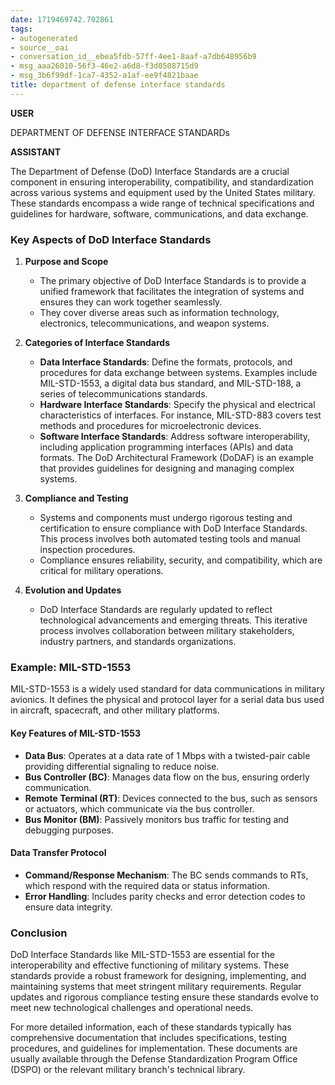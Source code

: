 ```yaml
---
date: 1719469742.702861
tags:
- autogenerated
- source__oai
- conversation_id__ebea5fdb-57ff-4ee1-8aaf-a7db648956b9
- msg_aaa26010-56f3-46e2-a6d8-f3d0508715d9
- msg_3b6f99df-1ca7-4352-a1af-ee9f4821baae
title: department of defense interface standards
---
```



**USER**

DEPARTMENT OF DEFENSE INTERFACE STANDARDs


**ASSISTANT**

The Department of Defense (DoD) Interface Standards are a crucial component in ensuring interoperability, compatibility, and standardization across various systems and equipment used by the United States military. These standards encompass a wide range of technical specifications and guidelines for hardware, software, communications, and data exchange.

### Key Aspects of DoD Interface Standards

1. **Purpose and Scope**
    - The primary objective of DoD Interface Standards is to provide a unified framework that facilitates the integration of systems and ensures they can work together seamlessly.
    - They cover diverse areas such as information technology, electronics, telecommunications, and weapon systems.

2. **Categories of Interface Standards**
    - **Data Interface Standards**: Define the formats, protocols, and procedures for data exchange between systems. Examples include MIL-STD-1553, a digital data bus standard, and MIL-STD-188, a series of telecommunications standards.
    - **Hardware Interface Standards**: Specify the physical and electrical characteristics of interfaces. For instance, MIL-STD-883 covers test methods and procedures for microelectronic devices.
    - **Software Interface Standards**: Address software interoperability, including application programming interfaces (APIs) and data formats. The DoD Architectural Framework (DoDAF) is an example that provides guidelines for designing and managing complex systems.

3. **Compliance and Testing**
    - Systems and components must undergo rigorous testing and certification to ensure compliance with DoD Interface Standards. This process involves both automated testing tools and manual inspection procedures.
    - Compliance ensures reliability, security, and compatibility, which are critical for military operations.

4. **Evolution and Updates**
    - DoD Interface Standards are regularly updated to reflect technological advancements and emerging threats. This iterative process involves collaboration between military stakeholders, industry partners, and standards organizations.

### Example: MIL-STD-1553

MIL-STD-1553 is a widely used standard for data communications in military avionics. It defines the physical and protocol layer for a serial data bus used in aircraft, spacecraft, and other military platforms.

#### Key Features of MIL-STD-1553

- **Data Bus**: Operates at a data rate of 1 Mbps with a twisted-pair cable providing differential signaling to reduce noise.
- **Bus Controller (BC)**: Manages data flow on the bus, ensuring orderly communication.
- **Remote Terminal (RT)**: Devices connected to the bus, such as sensors or actuators, which communicate via the bus controller.
- **Bus Monitor (BM)**: Passively monitors bus traffic for testing and debugging purposes.

#### Data Transfer Protocol

- **Command/Response Mechanism**: The BC sends commands to RTs, which respond with the required data or status information.
- **Error Handling**: Includes parity checks and error detection codes to ensure data integrity.

### Conclusion

DoD Interface Standards like MIL-STD-1553 are essential for the interoperability and effective functioning of military systems. These standards provide a robust framework for designing, implementing, and maintaining systems that meet stringent military requirements. Regular updates and rigorous compliance testing ensure these standards evolve to meet new technological challenges and operational needs.

For more detailed information, each of these standards typically has comprehensive documentation that includes specifications, testing procedures, and guidelines for implementation. These documents are usually available through the Defense Standardization Program Office (DSPO) or the relevant military branch's technical library.